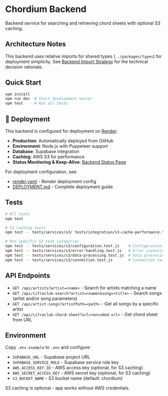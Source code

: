 # Chordium Backend

Backend service for searching and retrieving chord sheets with optional S3 caching.

## Architecture Notes

This backend uses relative imports for shared types (`../packages/types`) for deployment simplicity. See [Backend Import Strategy](../docs/technical-decisions/backend-import-strategy.md) for the technical decision rationale.

## Quick Start

```bash
npm install
npm run dev  # Start development server
npm test     # Run all tests
```

## 🚀 Deployment

This backend is configured for deployment on [Render](https://render.com):

- **Production**: Automatically deployed from GitHub
- **Environment**: Node.js with Puppeteer support
- **Database**: Supabase integration
- **Caching**: AWS S3 for performance
- **Status Monitoring & Keep-Alive**: [Backend Status Page](https://stats.uptimerobot.com/sIX45GbfwC)

For deployment configuration, see:

- [render.yaml](../render.yaml) - Render deployment config
- [DEPLOYMENT.md](../DEPLOYMENT.md) - Complete deployment guide

## Tests

```bash
# All tests
npm test

# S3 caching tests
npm test -- tests/services/s3/ tests/integration/s3-cache-performance.test.js tests/integration/s3-data-validation.test.js

# Run specific S3 test categories
npm test -- tests/services/s3/configuration.test.js    # Configuration & environment
npm test -- tests/services/s3/error-handling.test.js   # Error scenarios
npm test -- tests/services/s3/data-processing.test.js  # Data processing
npm test -- tests/services/s3/connection.test.js       # Connection testing
```

## API Endpoints

- `GET /api/artists?artist=<name>` - Search for artists matching a name
- `GET /api/cifraclub-search?artist=<name>&song=<title>` - Search songs (artist and/or song parameters)
- `GET /api/artist-songs?artistPath=<path>` - Get all songs by a specific artist
- `GET /api/cifraclub-chord-sheet?url=<encoded-url>` - Get chord sheet from URL

## Environment

Copy `.env.example` to `.env` and configure:

- `SUPABASE_URL` - Supabase project URL
- `SUPABASE_SERVICE_ROLE` - Supabase service role key
- `AWS_ACCESS_KEY_ID` - AWS access key (optional, for S3 caching)
- `AWS_SECRET_ACCESS_KEY` - AWS secret key (optional, for S3 caching)
- `S3_BUCKET_NAME` - S3 bucket name (default: chordium)

S3 caching is optional - app works without AWS credentials.
